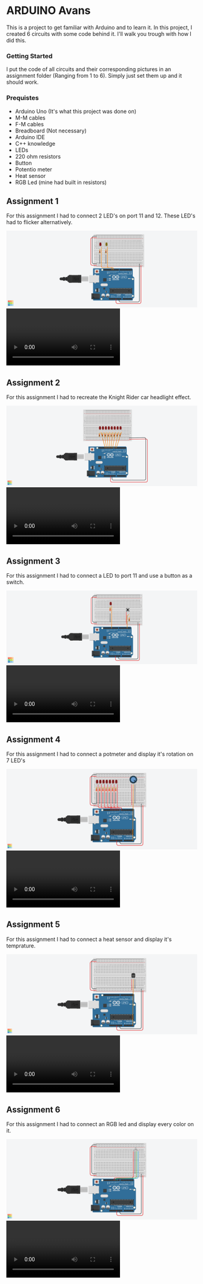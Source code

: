 
# ARDUINO Avans

This is a project to get familiar with Arduino and to learn it. In this project, I created 6 circuits with some code behind it. I'll walk you trough with how I did this.

### Getting Started
I put the code of all circuits and their corresponding pictures in an assignment folder (Ranging from 1 to 6). Simply just set them up and it should work.

### Prequistes
- Arduino Uno (It's what this project was done on)
- M-M cables
- F-M cables
- Breadboard (Not necessary)
- Arduino IDE
- C++ knowledge
- LEDs
- 220 ohm resistors
- Button
- Potentio meter
- Heat sensor
- RGB Led (mine had built in resistors)

## Assignment 1
For this assignment I had to connect 2 LED's on port 11 and 12. These LED's had to flicker alternatively.

![assignment1](1/Assignment1.png)
![](Videos/1.mp4)

## Assignment 2
For this assignment I had to recreate the Knight Rider car headlight effect.

![assignment2](2/Assignment2.png)
![](Videos/2.mp4)

## Assignment 3
For this assignment I had to connect a LED to port 11 and use a button as a switch.

![assignment3](3/Assignment3.png)
![](Videos/3.mp4)

## Assignment 4
For this assignment I had to connect a potmeter and display it's rotation on 7 LED's

![assignment4](4/Assignment4.png)
![](Videos/4.mp4)


## Assignment 5
For this assignment I had to connect a heat sensor and display it's temprature.

![assignment5](5/Assignment5.png)
![](Videos/5.mp4)


## Assignment 6
For this assignment I had to connect an RGB led and display every color on it.

![assignment6](6/Assignment6.png)
![](Videos/6.mp4)
